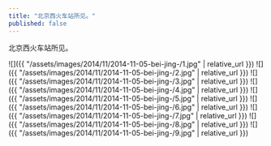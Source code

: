 ```yaml
---
title: "北京西火车站所见。"
published: false
---
```

北京西火车站所见。



![]({{ "/assets/images/2014/11/2014-11-05-bei-jing-/1.jpg" | relative_url }})
![]({{ "/assets/images/2014/11/2014-11-05-bei-jing-/2.jpg" | relative_url }})
![]({{ "/assets/images/2014/11/2014-11-05-bei-jing-/3.jpg" | relative_url }})
![]({{ "/assets/images/2014/11/2014-11-05-bei-jing-/4.jpg" | relative_url }})
![]({{ "/assets/images/2014/11/2014-11-05-bei-jing-/5.jpg" | relative_url }})
![]({{ "/assets/images/2014/11/2014-11-05-bei-jing-/6.jpg" | relative_url }})
![]({{ "/assets/images/2014/11/2014-11-05-bei-jing-/7.jpg" | relative_url }})
![]({{ "/assets/images/2014/11/2014-11-05-bei-jing-/8.jpg" | relative_url }})
![]({{ "/assets/images/2014/11/2014-11-05-bei-jing-/9.jpg" | relative_url }})

